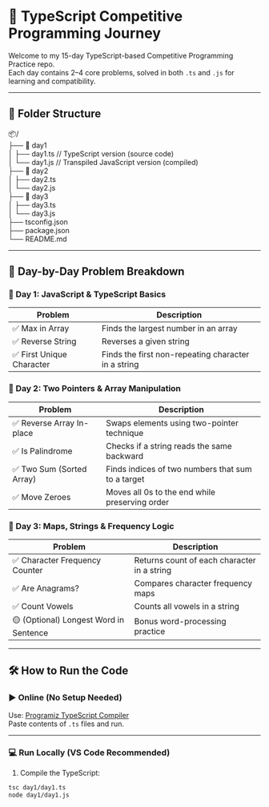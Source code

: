 # 🚀 TypeScript Competitive Programming Journey

Welcome to my 15-day TypeScript-based Competitive Programming Practice repo.  
Each day contains 2–4 core problems, solved in both `.ts` and `.js` for learning and compatibility.

---

## 📁 Folder Structure

📦/  
├── 📂 day1  
│ ├── day1.ts // TypeScript version (source code)  
│ └── day1.js // Transpiled JavaScript version (compiled)  
├── 📂 day2  
│ ├── day2.ts  
│ └── day2.js  
├── 📂 day3  
│ ├── day3.ts  
│ └── day3.js  
├── tsconfig.json  
├── package.json  
└── README.md  

---

## 🧠 Day-by-Day Problem Breakdown

### 📅 Day 1: JavaScript & TypeScript Basics

| Problem | Description |
|--------|-------------|
| ✅ Max in Array | Finds the largest number in an array |
| ✅ Reverse String | Reverses a given string |
| ✅ First Unique Character | Finds the first non-repeating character in a string |

### 📅 Day 2: Two Pointers & Array Manipulation

| Problem | Description |
|--------|-------------|
| ✅ Reverse Array In-place | Swaps elements using two-pointer technique |
| ✅ Is Palindrome | Checks if a string reads the same backward |
| ✅ Two Sum (Sorted Array) | Finds indices of two numbers that sum to a target |
| ✅ Move Zeroes | Moves all 0s to the end while preserving order |

### 📅 Day 3: Maps, Strings & Frequency Logic

| Problem | Description |
|--------|-------------|
| ✅ Character Frequency Counter | Returns count of each character in a string |
| ✅ Are Anagrams? | Compares character frequency maps |
| ✅ Count Vowels | Counts all vowels in a string |
| 🟡 (Optional) Longest Word in Sentence | Bonus word-processing practice |

---

## 🛠️ How to Run the Code

### ▶️ Online (No Setup Needed)

Use: [Programiz TypeScript Compiler](https://www.programiz.com/typescript/online-compiler)  
Paste contents of `.ts` files and run.

---

### 💻 Run Locally (VS Code Recommended)

1. Compile the TypeScript:
```bash
tsc day1/day1.ts
node day1/day1.js
